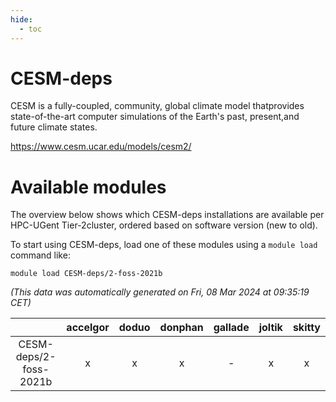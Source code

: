 ```yaml
---
hide:
  - toc
---
```


CESM-deps
=========


CESM is a fully-coupled, community, global climate model thatprovides state-of-the-art computer simulations of the Earth's past, present,and future climate states.

https://www.cesm.ucar.edu/models/cesm2/
# Available modules


The overview below shows which CESM-deps installations are available per HPC-UGent Tier-2cluster, ordered based on software version (new to old).

To start using CESM-deps, load one of these modules using a `module load` command like:

```shell
module load CESM-deps/2-foss-2021b
```

*(This data was automatically generated on Fri, 08 Mar 2024 at 09:35:19 CET)*  

| |accelgor|doduo|donphan|gallade|joltik|skitty|
| :---: | :---: | :---: | :---: | :---: | :---: | :---: |
|CESM-deps/2-foss-2021b|x|x|x|-|x|x|
